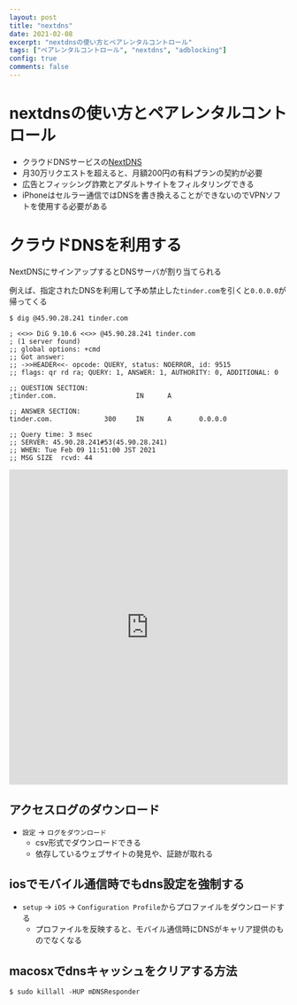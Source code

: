 ```yaml
---
layout: post
title: "nextdns"
date: 2021-02-08
excerpt: "nextdnsの使い方とペアレンタルコントロール"
tags: ["ペアレンタルコントロール", "nextdns", "adblocking"]
config: true
comments: false
---
```


# nextdnsの使い方とペアレンタルコントロール

 - クラウドDNSサービスの[NextDNS](https://my.nextdns.io/d435da/setup)
 - 月30万リクエストを超えると、月額200円の有料プランの契約が必要
 - 広告とフィッシング詐欺とアダルトサイトをフィルタリングできる
 - iPhoneはセルラー通信ではDNSを書き換えることができないのでVPNソフトを使用する必要がある

# クラウドDNSを利用する

NextDNSにサインアップするとDNSサーバが割り当てられる  


例えば、指定されたDNSを利用して予め禁止した`tinder.com`を引くと`0.0.0.0`が帰ってくる  

```console
$ dig @45.90.28.241 tinder.com

; <<>> DiG 9.10.6 <<>> @45.90.28.241 tinder.com
; (1 server found)
;; global options: +cmd
;; Got answer:
;; ->>HEADER<<- opcode: QUERY, status: NOERROR, id: 9515
;; flags: qr rd ra; QUERY: 1, ANSWER: 1, AUTHORITY: 0, ADDITIONAL: 0

;; QUESTION SECTION:
;tinder.com.                    IN      A

;; ANSWER SECTION:
tinder.com.             300     IN      A       0.0.0.0

;; Query time: 3 msec
;; SERVER: 45.90.28.241#53(45.90.28.241)
;; WHEN: Tue Feb 09 11:51:00 JST 2021
;; MSG SIZE  rcvd: 44
```

<style>
.responsive-wrap iframe{ max-width: 100%;}
</style>
<div class="responsive-wrap">
<!-- this is the embed code provided by Google -->
  <iframe src="https://docs.google.com/presentation/d/e/2PACX-1vSRq4oG8nrwmTHdt2oi5xldUKFTx-4Iy49wOkfcZUIzf4gbwxbPo3s0N9ZiK24PCxEZwzvnEpIzR35C/embed" frameborder="0" width="960" height="569" allowfullscreen="true" mozallowfullscreen="true" webkitallowfullscreen="true"></iframe>
<!-- Google embed ends -->
</div>

## アクセスログのダウンロード
 - `設定` -> `ログをダウンロード`
   - csv形式でダウンロードできる
   - 依存しているウェブサイトの発見や、証跡が取れる

## iosでモバイル通信時でもdns設定を強制する
 - `setup` -> `iOS` -> `Configuration Profile`からプロファイルをダウンロードする
   - プロファイルを反映すると、モバイル通信時にDNSがキャリア提供のものでなくなる

## macosxでdnsキャッシュをクリアする方法

```console
$ sudo killall -HUP mDNSResponder
```
